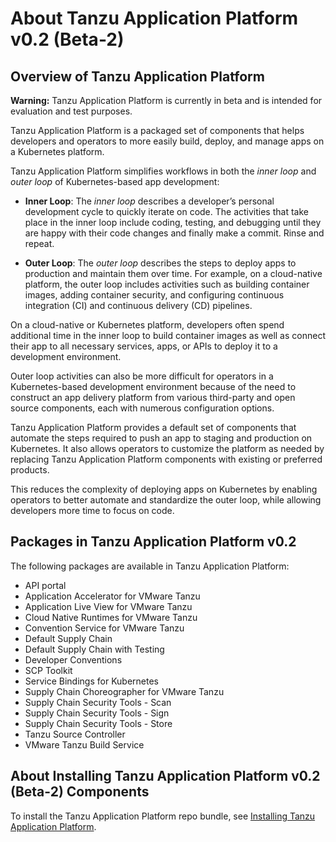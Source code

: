 # <a id='overview'></a> About Tanzu Application Platform v0.2 (Beta-2)

## <a id='overview'></a> Overview of Tanzu Application Platform

<p class="note warning">
<strong>Warning:</strong> Tanzu Application Platform is currently in beta and is intended for evaluation and test purposes.
</p>

Tanzu Application Platform is a packaged set of components that helps
developers and operators to more easily build, deploy, and manage apps
on a Kubernetes platform.

Tanzu Application Platform simplifies workflows in both the
_inner loop_ and _outer loop_ of Kubernetes-based app development:

* **Inner Loop**: The _inner loop_ describes a developer’s personal
development cycle to quickly iterate on code. The activities that take
place in the inner loop include coding, testing, and debugging until
they are happy with their code changes and finally make a commit. Rinse and repeat.

* **Outer Loop**: The _outer loop_ describes the steps to deploy apps
to production and maintain them over time. For example, on a cloud-native
platform, the outer loop includes activities such as building container
images, adding container security, and configuring continuous integration
(CI) and continuous delivery (CD) pipelines.

On a cloud-native or Kubernetes platform, developers often spend additional
time in the inner loop to build container images as well as connect their
app to all necessary services, apps, or APIs to deploy it to
a development environment.

Outer loop activities can also be more difficult for operators in a
Kubernetes-based development environment because of the need to construct
an app delivery platform from various third-party and open source
components, each with numerous configuration options.

Tanzu Application Platform provides a default set of components that automate
the steps required to push an app to staging and production
on Kubernetes. It also allows operators to customize the platform as
needed by replacing Tanzu Application Platform components with existing
or preferred products.

This reduces the complexity of deploying apps on Kubernetes
by enabling operators to better automate and standardize the outer loop,
while allowing developers more time to focus on code.

## Packages in Tanzu Application Platform v0.2

The following packages are available in Tanzu Application Platform:

* API portal
* Application Accelerator for VMware Tanzu
* Application Live View for VMware Tanzu
* Cloud Native Runtimes for VMware Tanzu
* Convention Service for VMware Tanzu
* Default Supply Chain
* Default Supply Chain with Testing
* Developer Conventions 
* SCP Toolkit
* Service Bindings for Kubernetes
* Supply Chain Choreographer for VMware Tanzu
* Supply Chain Security Tools - Scan
* Supply Chain Security Tools - Sign
* Supply Chain Security Tools - Store
* Tanzu Source Controller
* VMware Tanzu Build Service

## <a id='install'></a> About Installing Tanzu Application Platform v0.2 (Beta-2) Components

To install the Tanzu Application Platform repo bundle, see [Installing Tanzu Application Platform](install-intro.md).
